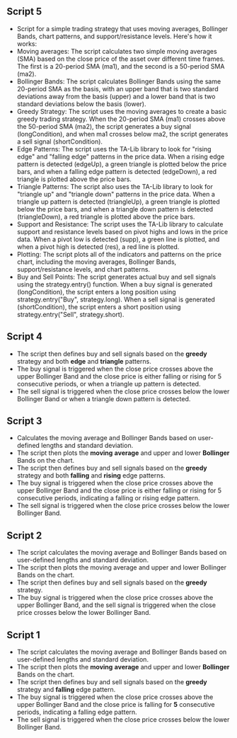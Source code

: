 ## Script 5

- Script for a simple trading strategy that uses moving averages, Bollinger Bands, chart patterns, and support/resistance levels. Here's how it works:
- Moving averages: The script calculates two simple moving averages (SMA) based on the close price of the asset over different time frames. The first is a 20-period SMA (ma1), and the second is a 50-period SMA (ma2).
- Bollinger Bands: The script calculates Bollinger Bands using the same 20-period SMA as the basis, with an upper band that is two standard deviations away from the basis (upper) and a lower band that is two standard deviations below the basis (lower).
- Greedy Strategy: The script uses the moving averages to create a basic greedy trading strategy. When the 20-period SMA (ma1) crosses above the 50-period SMA (ma2), the script generates a buy signal (longCondition), and when ma1 crosses below ma2, the script generates a sell signal (shortCondition).
- Edge Patterns: The script uses the TA-Lib library to look for "rising edge" and "falling edge" patterns in the price data. When a rising edge pattern is detected (edgeUp), a green triangle is plotted below the price bars, and when a falling edge pattern is detected (edgeDown), a red triangle is plotted above the price bars.
- Triangle Patterns: The script also uses the TA-Lib library to look for "triangle up" and "triangle down" patterns in the price data. When a triangle up pattern is detected (triangleUp), a green triangle is plotted below the price bars, and when a triangle down pattern is detected (triangleDown), a red triangle is plotted above the price bars.
- Support and Resistance: The script uses the TA-Lib library to calculate support and resistance levels based on pivot highs and lows in the price data. When a pivot low is detected (supp), a green line is plotted, and when a pivot high is detected (res), a red line is plotted.
- Plotting: The script plots all of the indicators and patterns on the price chart, including the moving averages, Bollinger Bands, support/resistance levels, and chart patterns.
- Buy and Sell Points: The script generates actual buy and sell signals using the strategy.entry() function. When a buy signal is generated (longCondition), the script enters a long position using strategy.entry("Buy", strategy.long). When a sell signal is generated (shortCondition), the script enters a short position using strategy.entry("Sell", strategy.short).

## Script 4
- The script then defines buy and sell signals based on the **greedy** strategy and both **edge** and **triangle** patterns. 
- The buy signal is triggered when the close price crosses above the upper Bollinger Band and the close price is either falling or rising for 5 consecutive periods, or when a triangle up pattern is detected. 
- The sell signal is triggered when the close price crosses below the lower Bollinger Band or when a triangle down pattern is detected.


## Script 3

- Calculates the moving average and Bollinger Bands based on user-defined lengths and standard deviation. 
- The script then plots the **moving** **average** and upper and lower **Bollinger** Bands on the chart.
- The script then defines buy and sell signals based on the **greedy** strategy and both **falling** and **rising** edge patterns. 
- The buy signal is triggered when the close price crosses above the upper Bollinger Band and the close price is either falling or rising for 5 consecutive periods, indicating a falling or rising edge pattern.
- The sell signal is triggered when the close price crosses below the lower Bollinger Band.

## Script 2

- The script calculates the moving average and Bollinger Bands based on user-defined lengths and standard deviation. 
- The script then plots the moving average and upper and lower Bollinger Bands on the chart.
- The script then defines buy and sell signals based on the **greedy** strategy. 
- The buy signal is triggered when the close price crosses above the upper Bollinger Band, and the sell signal is triggered when the close price crosses below the lower Bollinger Band.

## Script 1

- The script calculates the moving average and Bollinger Bands based on user-defined lengths and standard deviation. 
- The script then plots the **moving** **average** and upper and lower **Bollinger** Bands on the chart.
- The script then defines buy and sell signals based on the **greedy** strategy and **falling** edge pattern. 
- The buy signal is triggered when the close price crosses above the upper Bollinger Band and the close price is falling for **5** consecutive periods, indicating a falling edge pattern. 
- The sell signal is triggered when the close price crosses below the lower Bollinger Band.
